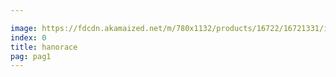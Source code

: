 ```yaml
---

image: https://fdcdn.akamaized.net/m/780x1132/products/16722/16721331/images/res_1f8816ad82bf399eae79e93d00cbb57d.jpg?s=edRuFBhOEMzz
index: 0
title: hanorace
pag: pag1
---
```


